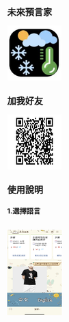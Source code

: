 <h2>未來預言家</h2>

<img src="/images/icon.jpg" alt="" style="width:128px;height:128px;">
<h2>加我好友</h2>

<img src="/images/qrcode.jpg" alt="" style="width:128px;height:128px;">
<h2>使用說明</h2>

<h3>1.選擇語言</h3>
<br>
<img src="/images/1.jpg" alt="" style="width:128px;height:200px;">
